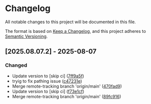 # Changelog

All notable changes to this project will be documented in this file.

The format is based on [Keep a Changelog](https://keepachangelog.com/en/1.0.0/),
and this project adheres to [Semantic Versioning](https://semver.org/spec/v2.0.0.html).

## [2025.08.07.2] - 2025-08-07

### Changed

* Update version to  [skip ci] ([7ff9a5f](https://github.com/N6REJ/mod_bearslivesearch/commit/7ff9a5f))
* tryig to fix pathing issue ([c47231e](https://github.com/N6REJ/mod_bearslivesearch/commit/c47231e))
* Merge remote-tracking branch 'origin/main' ([470fad9](https://github.com/N6REJ/mod_bearslivesearch/commit/470fad9))
* Update version to  [skip ci] ([f73e1cf](https://github.com/N6REJ/mod_bearslivesearch/commit/f73e1cf))
* Merge remote-tracking branch 'origin/main' ([89fc916](https://github.com/N6REJ/mod_bearslivesearch/commit/89fc916))


